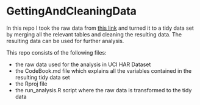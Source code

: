 # GettingAndCleaningData
In this repo I took the raw data from [this link](http://archive.ics.uci.edu/ml/datasets/Human+Activity+Recognition+Using+Smartphones) and turned it to a tidy data set by merging all the relevant tables and cleaning the resulting data. The resulting data can be used for further analysis.

This repo consists of the following files:

* the raw data used for the analysis in UCI HAR Dataset
* the CodeBook.md file which explains all the variables contained in the resulting tidy data set
* the Rproj file
* the run_analysis.R script where the raw data is transformed to the tidy data
